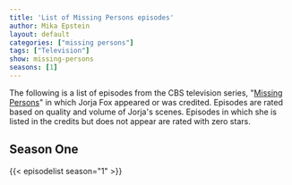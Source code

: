 ```yaml
---
title: 'List of Missing Persons episodes'
author: Mika Epstein
layout: default
categories: ["missing persons"]
tags: ["Television"]
show: missing-persons
seasons: [1]
---
```


The following is a list of episodes from the CBS television series, "[Missing Persons](/library/actor/missing-persons/)" in which Jorja Fox appeared or was credited. Episodes are rated based on quality and volume of Jorja's scenes. Episodes in which she is listed in the credits but does not appear are rated with zero stars.

## Season One

{{< episodelist season="1" >}}
